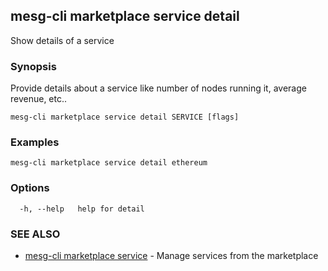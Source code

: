 ## mesg-cli marketplace service detail

Show details of a service

### Synopsis

Provide details about a service like number of nodes running it, average revenue, etc..

```
mesg-cli marketplace service detail SERVICE [flags]
```

### Examples

```
mesg-cli marketplace service detail ethereum
```

### Options

```
  -h, --help   help for detail
```

### SEE ALSO

* [mesg-cli marketplace service](mesg-cli_marketplace_service.md)	 - Manage services from the marketplace

